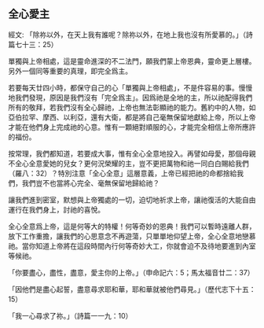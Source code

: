 ## 全心愛主 ##

經文: 「除祢以外，在天上我有誰呢？除祢以外，在地上我也沒有所愛慕的。」（詩篇七十三：25）



單獨與上帝相處，這是靈命進深的不二法門，願我們蒙上帝恩典，靈命更上層樓。另外一個同等重要的真理，即完全爲主。

若要每天廿四小時，都保守自己的心「單獨與上帝相處」，不是件容易的事。慢慢地我們發現，原因是我們沒有「完全爲主」。因爲祂是全地的主，所以祂配得我們所有的敬拜，若我們沒有全心歸祂，上帝也無法彰顯祂的能力。舊約中的人物，如亞伯拉罕、摩西、以利亞，還有大衛，都是將自己毫無保留地獻給上帝，所以上帝才能在他們身上完成祂的心意。惟有一顆絕對順服的心，才能完全相信上帝所應許的福份。

按常理，我們都知道，若要成大事，惟有全心全意地投入。再譬如母愛，那個母親不全心全意愛她的兒女？更何況榮耀的主，豈不更把萬物和祂一同白白賜給我們（羅八：32）？特別注意「全心全意」這層意義，上帝已經把祂的命都捨給我們，我們豈不也當將心完全、毫無保留地歸給祂？

讓我們進到密室，默想與上帝獨處的一切，迫切地祈求上帝，讓祂復活的大能自由運行在我們身上，討祂的喜悅。

全心全意爲上帝，這是何等大的特權！何等奇妙的恩典！我們可以暫時遠離人群，放下工作重擔，讓我們的心思意念不再遊蕩，只單單地仰望上帝，全心全意地戀慕祂。當你知道上帝將在這段時間內行何等奇妙大工，你就會迫不及待地要進到內室等候祂。

「你要盡心，盡性，盡意，愛主你的上帝。」（申命記六：5；馬太福音廿二：37）

「因他們是盡心起誓，盡意尋求耶和華，耶和華就被他們尋見。」（歷代志下十五：15）

「我一心尋求了祢。」（詩篇一一九：10）